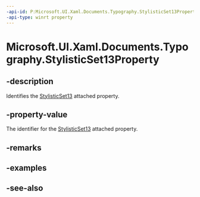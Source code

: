 ```yaml
---
-api-id: P:Microsoft.UI.Xaml.Documents.Typography.StylisticSet13Property
-api-type: winrt property
---
```


<!-- Property syntax
public Windows.UI.Xaml.DependencyProperty StylisticSet13Property { get; }
-->

# Microsoft.UI.Xaml.Documents.Typography.StylisticSet13Property

## -description
Identifies the [StylisticSet13](/uwp/api/microsoft.ui.xaml.documents.typography#xaml-attached-properties) attached property.

## -property-value
The identifier for the [StylisticSet13](/uwp/api/microsoft.ui.xaml.documents.typography#xaml-attached-properties) attached property.

## -remarks

## -examples

## -see-also
